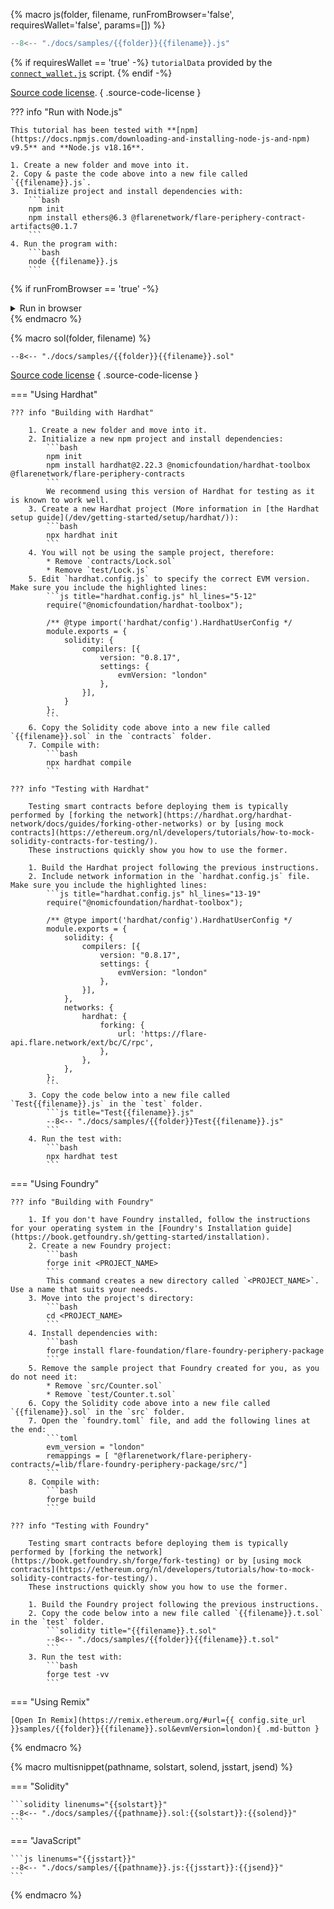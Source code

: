 {% macro js(folder, filename, runFromBrowser='false', requiresWallet='false', params=[]) %}

```js title="{{filename}}.js" linenums="1"
--8<-- "./docs/samples/{{folder}}{{filename}}.js"
```

{% if requiresWallet == 'true' -%}
`tutorialData` provided by the [`connect_wallet.js`](/assets/javascripts/connect_wallet.js) script. 
{% endif -%}

[Source code license](https://github.com/flare-foundation/docs/blob/main/LICENSE.md).
{ .source-code-license }

??? info "Run with Node.js"

    This tutorial has been tested with **[npm](https://docs.npmjs.com/downloading-and-installing-node-js-and-npm) v9.5** and **Node.js v18.16**.

    1. Create a new folder and move into it.
    2. Copy & paste the code above into a new file called `{{filename}}.js`.
    3. Initialize project and install dependencies with:
        ```bash
        npm init
        npm install ethers@6.3 @flarenetwork/flare-periphery-contract-artifacts@0.1.7
        ```
    4. Run the program with:
        ```bash
        node {{filename}}.js
        ```

{% if runFromBrowser == 'true' -%}
<script>
async function {{filename | replace('-', '_')}}_runner() {
  console.old_log = console.log;
  if (!document.getElementById('{{filename}}-run-me-box').hasAttribute('open')) {
    console.log = console.old_log;
    return;
  }
  console.old_log = console.log;
  output = document.getElementById('{{filename}}-output').getElementsByTagName('code')[0];
  output.textContent = "";
  console.log = function(message) {
    output.textContent += (typeof message == 'object' ? JSON.stringify(message, null, 2) : message) + "\n";
  };
  try {
    await run{{filename | replace('-', '_') }}(
{%- for param in params %}document.getElementById('{{param.name}}').value,{% endfor -%}
    );
  } catch(error) {
    console.log (error.message);
  }
  console.log = console.old_log;
}
</script>

<details class="run-me" id="{{filename}}-run-me-box">
<summary>Run in browser</summary>
{%- for param in params -%}
<label for="{{param.name}}">{{param.name}}:</label>
<input type="text" id="{{param.name}}" name="{{param.name}}" value="{{param.value}}"/>
{%- endfor %}
{% if requiresWallet == 'true' -%}
<script src="/assets/javascripts/connect_wallet.js"></script>
<p>This tutorial requires an account to sign transactions.
Get test currency from <a href="https://faucet.flare.network/">the faucet</a> and click on <b>Connect Wallet</b> before clicking on <b>Run</b>.</p>
<button class="md-button" id="{{filename}}-connect" onclick="connect_wallet('{{filename}}')">Connect Wallet</button>
{%- endif -%}
<button class="md-button" id="{{filename}}-run" onclick="{{filename | replace('-', '_')}}_runner();">Run</button>
``` { #{{filename}}-output }
```
<script type="importmap">
  { "imports": {
      "ethers": "/assets/javascripts/ethers-6.3.esm.min.js",
      "@flarenetwork/flare-periphery-contract-artifacts": "https://esm.run/@flarenetwork/flare-periphery-contract-artifacts@0.1.7",
      "@flarenetwork/flare-periphery-contract-artifacts/dist/coston/StateConnector/libs/ts/utils.js": "/assets/javascripts/utils.js"
  } }
</script>
{% endif %}
</details>
{% endmacro %}

{% macro sol(folder, filename) %}

```solidity title="{{filename}}.sol" linenums="1"
--8<-- "./docs/samples/{{folder}}{{filename}}.sol"
```

[Source code license](https://github.com/flare-foundation/docs/blob/main/LICENSE.md)
{ .source-code-license }

=== "Using Hardhat"

    ??? info "Building with Hardhat"

        1. Create a new folder and move into it.
        2. Initialize a new npm project and install dependencies:
            ```bash
            npm init
            npm install hardhat@2.22.3 @nomicfoundation/hardhat-toolbox @flarenetwork/flare-periphery-contracts
            ```
            We recommend using this version of Hardhat for testing as it is known to work well.
        3. Create a new Hardhat project (More information in [the Hardhat setup guide](/dev/getting-started/setup/hardhat/)):
            ```bash
            npx hardhat init
            ```
        4. You will not be using the sample project, therefore:
            * Remove `contracts/Lock.sol`
            * Remove `test/Lock.js`
        5. Edit `hardhat.config.js` to specify the correct EVM version. Make sure you include the highlighted lines:
            ```js title="hardhat.config.js" hl_lines="5-12"
            require("@nomicfoundation/hardhat-toolbox");

            /** @type import('hardhat/config').HardhatUserConfig */
            module.exports = {
                solidity: {
                    compilers: [{
                        version: "0.8.17",
                        settings: {
                            evmVersion: "london"
                        },
                    }],
                }
            };
            ```
        6. Copy the Solidity code above into a new file called `{{filename}}.sol` in the `contracts` folder.
        7. Compile with:
            ```bash
            npx hardhat compile
            ```

    ??? info "Testing with Hardhat"

        Testing smart contracts before deploying them is typically performed by [forking the network](https://hardhat.org/hardhat-network/docs/guides/forking-other-networks) or by [using mock contracts](https://ethereum.org/nl/developers/tutorials/how-to-mock-solidity-contracts-for-testing/).
        These instructions quickly show you how to use the former.

        1. Build the Hardhat project following the previous instructions.
        2. Include network information in the `hardhat.config.js` file. Make sure you include the highlighted lines:
            ```js title="hardhat.config.js" hl_lines="13-19"
            require("@nomicfoundation/hardhat-toolbox");

            /** @type import('hardhat/config').HardhatUserConfig */
            module.exports = {
                solidity: {
                    compilers: [{
                        version: "0.8.17",
                        settings: {
                            evmVersion: "london"
                        },
                    }],
                },
                networks: {
                    hardhat: {
                        forking: {
                            url: 'https://flare-api.flare.network/ext/bc/C/rpc',
                        },
                    },
                },
            };
            ```
        3. Copy the code below into a new file called `Test{{filename}}.js` in the `test` folder.
            ```js title="Test{{filename}}.js"
            --8<-- "./docs/samples/{{folder}}Test{{filename}}.js"
            ```
        4. Run the test with:
            ```bash
            npx hardhat test
            ```

=== "Using Foundry"

    ??? info "Building with Foundry"

        1. If you don't have Foundry installed, follow the instructions for your operating system in the [Foundry's Installation guide](https://book.getfoundry.sh/getting-started/installation).
        2. Create a new Foundry project:
            ```bash
            forge init <PROJECT_NAME>
            ```
            This command creates a new directory called `<PROJECT_NAME>`. Use a name that suits your needs.
        3. Move into the project's directory:
            ```bash
            cd <PROJECT_NAME>
            ```
        4. Install dependencies with:
            ```bash
            forge install flare-foundation/flare-foundry-periphery-package
            ```
        5. Remove the sample project that Foundry created for you, as you do not need it:
            * Remove `src/Counter.sol`
            * Remove `test/Counter.t.sol`
        6. Copy the Solidity code above into a new file called `{{filename}}.sol` in the `src` folder.
        7. Open the `foundry.toml` file, and add the following lines at the end:
            ```toml
            evm_version = "london"
            remappings = [ "@flarenetwork/flare-periphery-contracts/=lib/flare-foundry-periphery-package/src/"]
            ```
        8. Compile with:
            ```bash
            forge build
            ```

    ??? info "Testing with Foundry"

        Testing smart contracts before deploying them is typically performed by [forking the network](https://book.getfoundry.sh/forge/fork-testing) or by [using mock contracts](https://ethereum.org/nl/developers/tutorials/how-to-mock-solidity-contracts-for-testing/).
        These instructions quickly show you how to use the former.

        1. Build the Foundry project following the previous instructions.
        2. Copy the code below into a new file called `{{filename}}.t.sol` in the `test` folder.
            ```solidity title="{{filename}}.t.sol"
            --8<-- "./docs/samples/{{folder}}{{filename}}.t.sol"
            ```
        3. Run the test with:
            ```bash
            forge test -vv
            ```
=== "Using Remix"

    [Open In Remix](https://remix.ethereum.org/#url={{ config.site_url }}samples/{{folder}}{{filename}}.sol&evmVersion=london){ .md-button }

{% endmacro %}

{% macro multisnippet(pathname, solstart, solend, jsstart, jsend) %}

=== "Solidity"

    ```solidity linenums="{{solstart}}"
    --8<-- "./docs/samples/{{pathname}}.sol:{{solstart}}:{{solend}}"
    ```

=== "JavaScript"

    ```js linenums="{{jsstart}}"
    --8<-- "./docs/samples/{{pathname}}.js:{{jsstart}}:{{jsend}}"
    ```

{% endmacro %}
